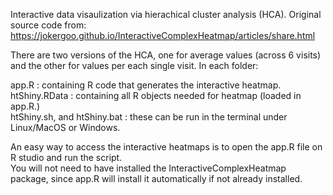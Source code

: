 Interactive data visaulization via hierachical cluster analysis (HCA).
Original source code from: https://jokergoo.github.io/InteractiveComplexHeatmap/articles/share.html

There are two versions of the HCA, one for average values (across 6 visits) and the other for values per each single visit. In each folder: <br />

  app.R : containing R code that generates the interactive heatmap. <br />
  htShiny.RData : containing all R objects needed for heatmap (loaded in app.R.) <br />
  htShiny.sh, and htShiny.bat : these can be run in the terminal under Linux/MacOS or Windows. <br />

An easy way to access the interactive heatmaps is to open the app.R file on R studio and run the script. <br />
You will not need to have installed the InteractiveComplexHeatmap package, since app.R will install it automatically if not already installed.
